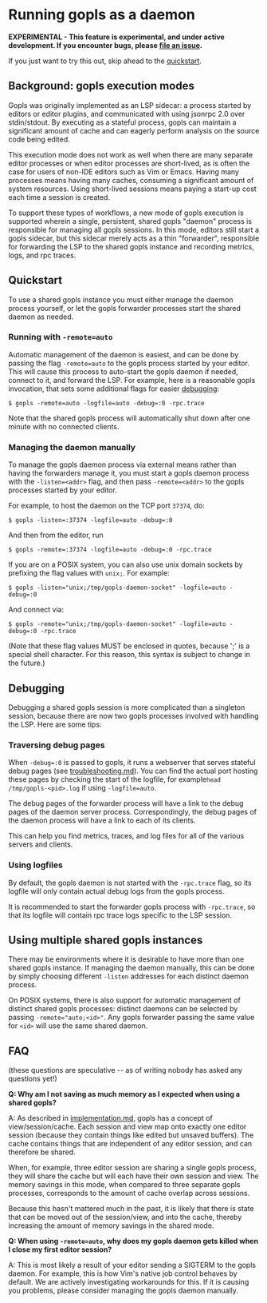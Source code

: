 # Running gopls as a daemon

**EXPERIMENTAL - This feature is experimental, and under active development.
If you encounter bugs, please [file an issue](troubleshooting.md#file-an-issue).**

If you just want to try this out, skip ahead to the [quickstart](#quickstart).

## Background: gopls execution modes

Gopls was originally implemented as an LSP sidecar: a process started by
editors or editor plugins, and communicated with using jsonrpc 2.0 over
stdin/stdout. By executing as a stateful process, gopls can maintain a
significant amount of cache and can eagerly perform analysis on the source code
being edited.

This execution mode does not work as well when there are many separate editor
processes or when editor processes are short-lived, as is often the case for
users of non-IDE editors such as Vim or Emacs. Having many processes means
having many caches, consuming a significant amount of system resources. Using
short-lived sessions means paying a start-up cost each time a session is
created.

To support these types of workflows, a new mode of gopls execution is supported
wherein a single, persistent, shared gopls "daemon" process is responsible for
managing all gopls sessions. In this mode, editors still start a gopls sidecar,
but this sidecar merely acts as a thin "forwarder", responsible for forwarding
the LSP to the shared gopls instance and recording metrics, logs, and rpc
traces.

## Quickstart

To use a shared gopls instance you must either manage the daemon process
yourself, or let the gopls forwarder processes start the shared daemon as
needed.

### Running with `-remote=auto`

Automatic management of the daemon is easiest, and can be done by passing the
flag `-remote=auto` to the gopls process started by your editor. This will
cause this process to auto-start the gopls daemon if needed, connect to it, and
forward the LSP. For example, here is a reasonable gopls invocation, that sets
some additional flags for easier [debugging](#debugging):
```
$ gopls -remote=auto -logfile=auto -debug=:0 -rpc.trace
```

Note that the shared gopls process will automatically shut down after one
minute with no connected clients.

### Managing the daemon manually

To manage the gopls daemon process via external means rather than having the
forwarders manage it, you must start a gopls daemon process with the
`-listen=<addr>` flag, and then pass `-remote=<addr>` to the gopls processes
started by your editor.

For example, to host the daemon on the TCP port `37374`, do:
```
$ gopls -listen=:37374 -logfile=auto -debug=:0
```

And then from the editor, run
```
$ gopls -remote=:37374 -logfile=auto -debug=:0 -rpc.trace
```

If you are on a POSIX system, you can also use unix domain sockets by prefixing
the flag values with `unix;`. For example:
```
$ gopls -listen="unix;/tmp/gopls-daemon-socket" -logfile=auto -debug=:0
```
And connect via:
```
$ gopls -remote="unix;/tmp/gopls-daemon-socket" -logfile=auto -debug=:0 -rpc.trace
```

(Note that these flag values MUST be enclosed in quotes, because ';' is a
special shell character. For this reason, this syntax is subject to change in
the future.)

## Debugging

Debugging a shared gopls session is more complicated than a singleton session,
because there are now two gopls processes involved with handling the LSP. Here
are some tips:

### Traversing debug pages

When `-debug=:0` is passed to gopls, it runs a webserver that serves stateful
debug pages (see [troubleshooting.md](troubleshooting.md)).  You can find the
actual port hosting these pages by checking the start of the logfile, for
example`head /tmp/gopls-<pid>.log` if using `-logfile=auto`.

The debug pages of the forwarder process will have a link to the debug pages of
the daemon server process. Correspondingly, the debug pages of the daemon
process will have a link to each of its clients.

This can help you find metrics, traces, and log files for all of the various
servers and clients.

### Using logfiles

By default, the gopls daemon is not started with the `-rpc.trace` flag, so its
logfile will only contain actual debug logs from the gopls process.

It is recommended to start the forwarder gopls process with `-rpc.trace`, so
that its logfile will contain rpc trace logs specific to the LSP session.

## Using multiple shared gopls instances

There may be environments where it is desirable to have more than one shared
gopls instance. If managing the daemon manually, this can be done by simply
choosing different `-listen` addresses for each distinct daemon process.

On POSIX systems, there is also support for automatic management of distinct
shared gopls processes: distinct daemons can be selected by passing
`-remote="auto;<id>"`. Any gopls forwarder passing the same value for `<id>`
will use the same shared daemon.

## FAQ

(these questions are speculative -- as of writing nobody has asked any questions yet!)

**Q: Why am I not saving as much memory as I expected when using a shared gopls?**

A: As described in [implementation.md](implementation.md), gopls has a concept
of view/session/cache. Each session and view map onto exactly one editor
session (because they contain things like edited but unsaved buffers). The
cache contains things that are independent of any editor session, and can
therefore be shared.

When, for example, three editor session are sharing a single gopls process,
they will share the cache but will each have their own session and view. The
memory savings in this mode, when compared to three separate gopls processes,
corresponds to the amount of cache overlap across sessions.

Because this hasn't mattered much in the past, it is likely that there is state
that can be moved out of the session/view, and into the cache, thereby
increasing the amount of memory savings in the shared mode.

**Q: When using `-remote=auto`, why does my gopls daemon gets killed when I
close my first editor session?**

A: This is most likely a result of your editor sending a SIGTERM to the gopls
daemon. For example, this is how Vim's native job control behaves by default.
We are actively investigating workarounds for this. If it is causing you
problems, please consider managing the gopls daemon manually.
